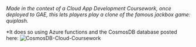 *Made in the context of a Cloud App Development Coursework, once deployed to GAE, this lets players play a clone of 
the famous jackbox game: quiplash.* 

*It does so using Azure functions and the CosmosDB database posted here: ![CosmosDB-Cloud-Coursework](https://github.com/ixilminiussi/CosmosDB-Cloud-Coursework)
